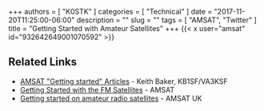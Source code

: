 +++
authors = [ "K0STK" ]
categories = [ "Technical" ]
date = "2017-11-20T11:25:00-06:00"
description = ""
slug = ""
tags = [ "AMSAT", "Twitter" ]
title = "Getting Started with Amateur Satellites"
+++
{{< x user="amsat" id="932642649001070592" >}}
<!--more-->

## Related Links

* [AMSAT "Getting started" Articles](https://www.amsat.org/introduction-to-working-amateur-satellites/) - Keith Baker, KB1SF/VA3KSF
* [Getting Started with the FM Satellites](http://www.amsat.org/wordpress/wp-content/uploads/2014/01/Work_FM_Sats-20131010.pdf) - AMSAT
* [Getting started on amateur radio satellites](https://ukamsat.files.wordpress.com/2011/05/satellites_radcom_mar07.pdf) - AMSAT UK
